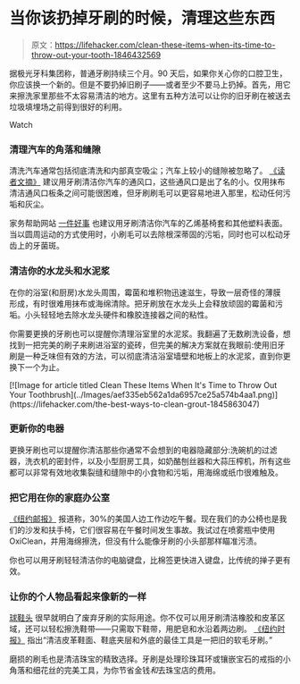 # 当你该扔掉牙刷的时候，清理这些东西

> 原文：<https://lifehacker.com/clean-these-items-when-its-time-to-throw-out-your-tooth-1846432569>

据极光牙科集团称，普通牙刷持续三个月。90 天后，如果你关心你的口腔卫生，你应该换一个新的。但是不要扔掉旧刷子——或者至少不要马上扔掉。首先，用它来擦洗家里那些不太容易清洁的地方。这里有五种方法可以让你的旧牙刷在被送去垃圾填埋场之前得到很好的利用。

Watch

### 清理汽车的角落和缝隙

清洗汽车通常包括彻底清洗和内部真空吸尘；汽车上较小的缝隙被忽略了。 [《读者文摘》](https://www.rd.com/list/clean-things-with-toothbrush/) 建议用牙刷清洁你汽车的通风口，这些通风口是出了名的小。仅用抹布清洁通风口板条之间可能很困难，但牙刷刷毛可以更容易地进入那里，松动任何污垢和灰尘。

家务帮助网站 [一件好事](https://www.onegoodthingbyjillee.com/11-things-you-can-clean-with-a-toothbrush/) 也建议用牙刷清洁你汽车的乙烯基椅套和其他塑料表面。当以圆周运动的方式使用时，小刷毛可以去除根深蒂固的污垢，同时也可以松动牙齿上的牙菌斑。

### 清洁你的水龙头和水泥浆

在你的浴室(和厨房)水龙头周围，霉菌和堆积物迅速滋生，导致一层奇怪的薄膜 形成，有时很难用抹布或海绵清除。把牙刷放在水龙头上会释放顽固的霉菌和污垢。小头轻轻地去除水龙头硬件和橡胶连接器之间的粘性。

你需要更换的牙刷也可以提醒你清理浴室里的水泥浆。我翻遍了无数刷洗设备，想找到一把完美的刷子来刷进浴室的瓷砖，但完美的解决方案就在我眼前:使用旧牙刷是一种乏味但有效的方法，可以彻底清洁浴室墙壁和地板上的水泥浆，直到你更换下一个为止。

<aside data-commerce-source="inset" class="sc-16a0mhj-2 gAjHzr">[![Image for article titled Clean These Items When It&#39;s Time to Throw Out Your Toothbrush](../Images/aef335eb562a1da6957ce25a574b4aa1.png)](https://lifehacker.com/the-best-ways-to-clean-grout-1845863047)</aside>

### 更新你的电器

更换牙刷也可以提醒你清洁那些你通常不会想到的电器隐藏部分:洗碗机的过滤器，洗衣机的密封件，以及小型厨房工具，如奶酪刨丝器和大蒜压榨机，所有这些都可以非常有效地收集裂缝和缝隙中的小食物和污垢，用海绵或纸巾很难触及。

### 把它用在你的家庭办公室

[《纽约邮报》](https://nypost.com/2018/08/30/half-of-us-workers-dont-feel-like-they-can-take-a-real-lunch-break/) 报道称，30%的美国人边工作边吃午餐。现在我们的办公椅也是我们的沙发和扶手椅，它们很容易在午餐时间发生事故。我试过在喷雾瓶中使用 OxiClean，并用海绵擦洗，但没有什么能像牙刷的小头部那样瞄准污渍。

你也可以用牙刷轻轻清洁你的电脑键盘，比棉签更快进入键盘，比传统的掸子更有效。

### 让你的个人物品看起来像新的一样

[球鞋头](https://www.dictionary.com/browse/sneakerhead) 很早就明白了废弃牙刷的实际用途。你不仅可以用牙刷清洁橡胶和皮革区域，还可以轻松擦洗鞋带——只需取下鞋带，用肥皂和水沿着两边刷。 [《纽约时报》](https://www.nytimes.com/2019/11/14/smarter-living/the-basics-of-caring-for-your-sneakers.html) 指出“清洁皮革鞋面、鞋底夹层和外底的最佳工具是一把旧的软毛牙刷。”

磨损的刷毛也是清洁珠宝的精致选择。牙刷是处理珍珠耳环或镶嵌宝石的戒指的小角落和细花丝的完美工具，为你节省金钱*和*去珠宝店的费用。